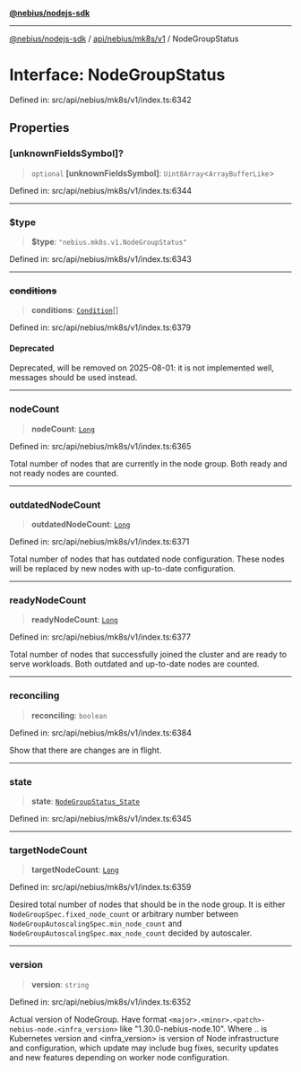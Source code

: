 [**@nebius/nodejs-sdk**](../../../../../README.md)

***

[@nebius/nodejs-sdk](../../../../../README.md) / [api/nebius/mk8s/v1](../README.md) / NodeGroupStatus

# Interface: NodeGroupStatus

Defined in: src/api/nebius/mk8s/v1/index.ts:6342

## Properties

### \[unknownFieldsSymbol\]?

> `optional` **\[unknownFieldsSymbol\]**: `Uint8Array`\<`ArrayBufferLike`\>

Defined in: src/api/nebius/mk8s/v1/index.ts:6344

***

### $type

> **$type**: `"nebius.mk8s.v1.NodeGroupStatus"`

Defined in: src/api/nebius/mk8s/v1/index.ts:6343

***

### ~~conditions~~

> **conditions**: [`Condition`](Condition.md)[]

Defined in: src/api/nebius/mk8s/v1/index.ts:6379

#### Deprecated

Deprecated, will be removed on 2025-08-01: it is not implemented well, messages should be used instead.

***

### nodeCount

> **nodeCount**: [`Long`](../../../../../runtime/protos/core/classes/Long.md)

Defined in: src/api/nebius/mk8s/v1/index.ts:6365

Total number of nodes that are currently in the node group.
 Both ready and not ready nodes are counted.

***

### outdatedNodeCount

> **outdatedNodeCount**: [`Long`](../../../../../runtime/protos/core/classes/Long.md)

Defined in: src/api/nebius/mk8s/v1/index.ts:6371

Total number of nodes that has outdated node configuration.
 These nodes will be replaced by new nodes with up-to-date configuration.

***

### readyNodeCount

> **readyNodeCount**: [`Long`](../../../../../runtime/protos/core/classes/Long.md)

Defined in: src/api/nebius/mk8s/v1/index.ts:6377

Total number of nodes that successfully joined the cluster and are ready to serve workloads.
 Both outdated and up-to-date nodes are counted.

***

### reconciling

> **reconciling**: `boolean`

Defined in: src/api/nebius/mk8s/v1/index.ts:6384

Show that there are changes are in flight.

***

### state

> **state**: [`NodeGroupStatus_State`](../type-aliases/NodeGroupStatus_State.md)

Defined in: src/api/nebius/mk8s/v1/index.ts:6345

***

### targetNodeCount

> **targetNodeCount**: [`Long`](../../../../../runtime/protos/core/classes/Long.md)

Defined in: src/api/nebius/mk8s/v1/index.ts:6359

Desired total number of nodes that should be in the node group.
 It is either `NodeGroupSpec.fixed_node_count` or arbitrary number between
 `NodeGroupAutoscalingSpec.min_node_count` and `NodeGroupAutoscalingSpec.max_node_count` decided by autoscaler.

***

### version

> **version**: `string`

Defined in: src/api/nebius/mk8s/v1/index.ts:6352

Actual version of NodeGroup. Have format `<major>.<minor>.<patch>-nebius-node.<infra_version>` like "1.30.0-nebius-node.10".
 Where <major>.<minor>.<patch> is Kubernetes version and <infra_version> is version of Node infrastructure and configuration,
 which update may include bug fixes, security updates and new features depending on worker node configuration.
